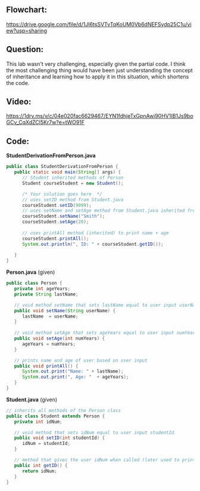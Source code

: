 ## Flowchart:
https://drive.google.com/file/d/1JI6tsSVTvTqKoUM0Vb6dNEFSydp25C1u/view?usp=sharing


## Question:
This lab wasn't very challenging, especially given the partial code. I think the most challenging thing would have been just understanding the concept of inheritance and learning how to apply it in this 
situation, which shortens the code.

## Video:
https://1drv.ms/v/c/04e020fac6629467/EYN1fdhjeTxGpnAwi90HV1IB1Js9boGCv_CqXdZCl5Kr7w?e=tWO91F

## Code:
**StudentDerivationFromPerson.java**
``` java
public class StudentDerivationFromPerson {
   public static void main(String[] args) {
      // Student inherited methods of Person
      Student courseStudent = new Student();

      /* Your solution goes here  */
      // uses setID method from Student.java
      courseStudent.setID(9999);
      // uses setName and setAge method from Student.java inherited from Person.java
      courseStudent.setName("Smith");
      courseStudent.setAge(20);
      
      // uses printAll method (inherited) to print name + age
      courseStudent.printAll();
      System.out.println(", ID: " + courseStudent.getID());
      
   }
}
```
**Person.java** (given)
``` java
public class Person {
   private int ageYears;
   private String lastName;

   // void method setName that sets lastName equal to user input userName
   public void setName(String userName) {
      lastName  = userName;
   }
   
   // void method setAge that sets ageYears equal to user input numYears
   public void setAge(int numYears) {
      ageYears = numYears;
   }

   // prints name and age of user based on user input
   public void printAll() {
      System.out.print("Name: " + lastName);
      System.out.print(", Age: "  + ageYears);
   }
}
```
**Student.java** (given)
``` java
// inherits all methods of the Person class
public class Student extends Person {
   private int idNum;

   // void method that sets idNum equal to user input studentId
   public void setID(int studentId) {
      idNum = studentId;
   }

   // method that gives the user idNum when called (later used to print the ID number)
   public int getID() {
      return idNum;
   }
}
```
